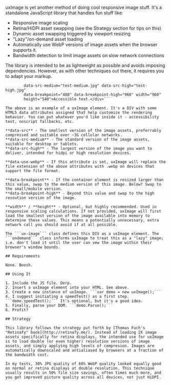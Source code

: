 uxImage is yet another method of doing cool responsive image stuff. It's a standalone JavaScript library that handles fun stuff like:

* Responsive image scaling
* Retina/HiDPI asset swapping (see the Strategy section for tips on this)
* Dynamic asset swapping triggered by viewport resizing
* "Lazy"/on-demand asset loading
* Automatically use WebP versions of image assets when the browser supports it.
* Bandwidth detection to limit image assets on slow network connections

The library is intended to be as lightweight as possible and avoids imposing dependencies. However, as with other techniques out there, it requires you to adapt your markup.

```<div class="ux-image ondemand" data-src="test-small.jpg"
        data-src-medium="test-medium.jpg" data-src-high="test-high.jpg"
        data-breakpoint="480" data-breakpoint-high="960" width="960"
        height="540">Accessible text.</div>```

The above is an example of a uxImage element. It's a DIV with some HTML5 data attributes assigned that help customize the rendering behavior. You can put whatever you'd like inside it - accessibility text, noscript fallbacks, etc.

**data-src** - The smallest version of the image assets, preferrably compressed and suitable over ~3G cellular networks.
**data-src-medium** - The standard version of the image assets, suitable for desktop or tablets.
**data-src-high** - The largest version of the image you want to deliver, intended for hidpi or high resolution devices.

**data-use-webp** - If this attribute is set, uxImage will replace the file extension of the above attributes with .webp on devices that support the file format.

**data-breakpoint** - If the container element is resized larger than this value, swap to the medium version of this image. Below? Swap to the small/mobile version.
**data-breakpoint-high** - Beyond this value and swap to the high resoution version of the image.

**width** / **height** - Optional, but highly recommended. Used in responsive scaling calculations. If not provided, uxImage will first load the smallest version of the image available into memory to determine these values. This means a potentially unnecessary, extra network call you should avoid if at all possible.

The ```ux-image``` class defines this DIV as a uxImage element. The ```ondemand``` class informs uxImage to treat this as a "lazy" image; i.e. don't load it until the user can vew the image within their browser's window bounds.

## Requirements

None. Boosh.

## Using It

1. Include the JS file. Derp.
2. Insert a uxImage element into your HTML. See above.
3. Create a new instance of uxImage. ```var demo = new uxImage();```
4. I suggest initiating a speedTest() as a first step. ```demo.speedTest();``` It's optional, but it's a good idea.
5. Finally, parse your DOM. ```demo.Parse();```
6. Profit?

## Strategy

This library follows the strategy put forth by [Thomas Fuch's "Retinafy" book](http://retinafy.me/). Instead of loading 2X image assets specifically for retina displays, the intended use for uxImage is to load double (or even higher) resolution versions of image assets, and simply applying high levels of compresion. Images are automatically downscaled and antialiased by browsers at a fraction of the bandwidth cost.

In my tests, 30% JPG quality of 60% WebP quality looked equally good on normal or retina displays at double resolution. This technique usually results in 50% file size savings, often times much more, and you get improved picture quality across all devices, not just HiDPI.
